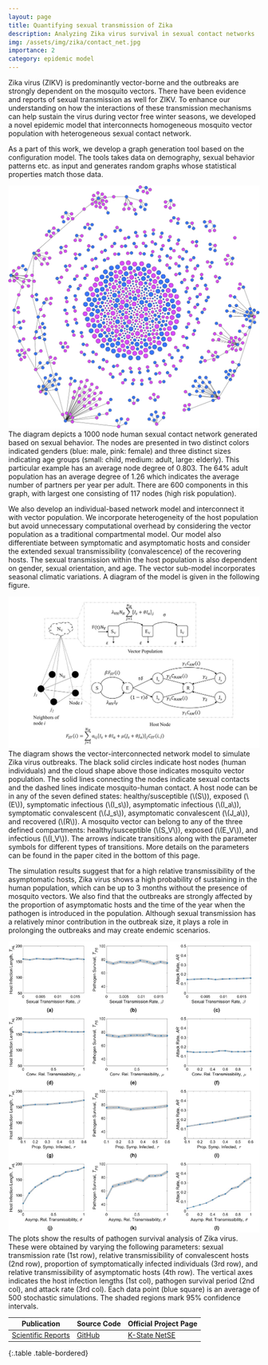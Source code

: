 ```yaml
---
layout: page
title: Quantifying sexual transmission of Zika
description: Analyzing Zika virus survival in sexual contact networks
img: /assets/img/zika/contact_net.jpg
importance: 2
category: epidemic model
---
```


Zika virus (ZIKV) is predominantly vector-borne and the outbreaks are strongly dependent on the mosquito vectors. There have been evidence and reports of sexual transmission as well for ZIKV. To enhance our understanding on how the interactions of these transmission mechanisms can help sustain the virus during vector free winter seasons, we developed a novel epidemic model that interconnects homogeneous mosquito vector population with heterogeneous sexual contact network.

As a part of this work, we develop a graph generation tool based on the configuration model. The tools takes data on demography, sexual behavior patterns etc. as input and generates random graphs whose statistical properties match those data.

<div class="row justify-content-center">
  <div class="col-sm-10">
    <img class="img-fluid rounded z-depth-1" src="/assets/img/zika/contact_net.jpg" alt="" title="Generated sexual contact network"/>
  </div>
</div>
<div class="caption">
    The diagram depicts a 1000 node human sexual contact network generated based on sexual behavior. The nodes are presented in two distinct colors indicated genders (blue: male, pink: female) and three distinct sizes indicating age groups (small: child, medium: adult, large: elderly). This particular example has an average node degree of 0.803. The 64% adult population has an average degree of 1.26 which indicates the average number of partners per year per adult. There are 600 components in this graph, with largest one consisting of 117 nodes (high risk population).
</div>

We also develop an individual-based network model and interconnect it with vector population. We incorporate heterogeneity of the host population but avoid unnecessary computational overhead by considering the vector population as a traditional compartmental model. Our model also differentiate between symptomatic and asymptomatic hosts and consider the extended sexual transmissibility (convalescence) of the recovering hosts. The sexual transmission within the host population is also dependent on gender, sexual orientation, and age. The vector sub-model incorporates seasonal climatic variations. A diagram of the model is given in the following figure.

<div class="row justify-content-center">
  <div class="col-sm-10">
    <img class="img-fluid rounded z-depth-1" src="/assets/img/zika/inter_model.jpg" alt="" title="Interconnected disease model"/>
  </div>
</div>
<div class="caption">
    The diagram shows the vector-interconnected network model to simulate Zika virus outbreaks. The black solid circles indicate host nodes (human individuals) and the cloud shape above those indicates mosquito vector population. The solid lines connecting the nodes indicate sexual contacts and the dashed lines indicate mosquito-human contact. A host node can be in any of the seven defined states: healthy/susceptible (\(S\)), exposed (\(E\)), symptomatic infectious (\(I_s\)), asymptomatic infectious (\(I_a\)), symptomatic convalescent (\(J_s\)), asymptomatic convalescent (\(J_a\)), and recovered (\(R\)). A mosquito vector can belong to any of the three defined compartments: healthy/susceptible (\(S_V\)), exposed (\(E_V\)), and infectious (\(I_V\)). The arrows indicate transitions along with the parameter symbols for different types of transitions. More details on the parameters can be found in the paper cited in the bottom of this page.
</div>

The simulation results suggest that for a high relative transmissibility of the asymptomatic hosts, Zika virus shows a high probability of sustaining in the human population, which can be up to 3 months without the presence of mosquito vectors. We also find that the outbreaks are strongly affected by the proportion of asymptomatic hosts and the time of the year when the pathogen is introduced in the population. Although sexual transmission has a relatively minor contribution in the outbreak size, it plays a role in prolonging the outbreaks and may create endemic scenarios.

<div class="row justify-content-center">
  <div class="col-sm-10">
    <img class="img-fluid rounded z-depth-1" src="/assets/img/zika/survival.jpg" alt="" title="Pathogen survival analysis"/>
  </div>
</div>
<div class="caption">
    The plots show the results of pathogen survival analysis of Zika virus. These were obtained by varying the following parameters: sexual transmission rate (1st row), relative transmissibility of convalescent hosts (2nd row), proportion of symptomatically infected individuals (3rd row), and relative transmissibility of asymptomatic hosts (4th row). The vertical axes indicates the host infection lengths (1st col), pathogen survival period (2nd col), and attack rate (3rd col). Each data point (blue square) is an average of 500 stochastic simulations. The shaded regions mark 95% confidence intervals.
</div>

| Publication | Source Code | Official Project Page |
|-------------|----------|--------|
| [Scientific Reports](https://doi.org/10.1038/s41598-019-43651-3) | [GitHub](https://github.com/tanvir-ferdousi/intercon-network-zikv) | [K-State NetSE](http://www.ece.k-state.edu/netse/projects/science_projects/longdistance.html) |
{:.table .table-bordered}
<!-- The work was published in Scientific Reports (Nature), which can be accessed via this [link](https://doi.org/10.1038/s41598-019-43651-3). The official project page of the NetSE group can be found [here](http://www.ece.k-state.edu/netse/projects/sprojects/longdistance.html). -->
